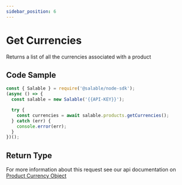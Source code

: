 ```yaml
---
sidebar_position: 6
---
```


# Get Currencies

Returns a list of all the currencies associated with a product

## Code Sample

```typescript
const { Salable } = require('@salable/node-sdk');
(async () => {
  const salable = new Salable('{{API-KEY}}');

  try {
    const currencies = await salable.products.getCurrencies();
  } catch (err) {
    console.error(err);
  }
})();
```

## Return Type

For more information about this request see our api documentation on [Product Currency Object](https://docs.salable.app/api#tag/Products/operation/getProductCurrencies)
